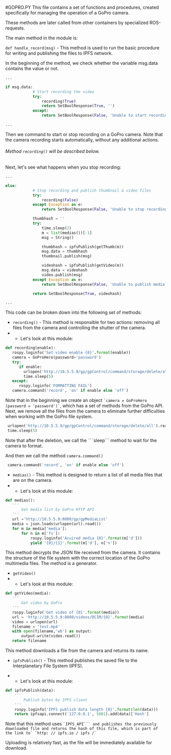 #GOPRO.PY
This file contains a set of functions and procedures, created specifically for managing the operation of a GoPro camera.

These methods are later called from other containers by specialized ROS-requests.



The main method in the module is:

 ```def handle_record(msg)``` - This method is used to run the basic procedure for writing and publishing the files to IPFS network.

In the beginning of the method, we check whether the variable msg.data contains the value or not.

```Python
...

if msg.data:
            # Start recording the video
            try:
                recording(True)
                return SetBoolResponse(True, '')
            except:
                return SetBoolResponse(False, 'Unable to start recording')

...
```

Then we command to start or stop recording on a GoPro camera. Note that the camera recording starts automatically, without any additional actions.
###### Method ```recording()``` will be described below. 



Next, let's see what happens when you stop recording:

```Python
...

else:
            # Stop recording and publish thumbnail & video files
            try:
                recording(False)
            except Exception as e:
                return SetBoolResponse(False, 'Unable to stop recording: {0}'.format(e))

            thumbhash = ''
            try:
                time.sleep(2)
                m = list(medias())[-1]
                msg = String()

                thumbhash = ipfsPublish(getThumb(m))
                msg.data = thumbhash
                thumbnail.publish(msg)

                videohash = ipfsPublish(getVideo(m))
                msg.data = videohash
                video.publish(msg)
            except Exception as e:
                return SetBoolResponse(False, 'Unable to publish media: {0}'.format(e))

            return SetBoolResponse(True, videohash)

...
```
This code can be broken down into the following set of methods:



 - ```recording()``` - This method is responsible for two actions: removing all files from the camera and controlling the shutter of the camera.
 - - Let's look at this module:
 
 ```Python
 def recording(enable):
    rospy.loginfo('Set video enable {0}'.format(enable))
    camera = GoProHero(password='password')
    try:
       if enable:
         urlopen('http://10.5.5.9/gp/gpControl/command/storage/delete/all').read()
         time.sleep(5)
    except:
       rospy.loginfo('FORMATTING FAIL')
    camera.command('record', 'on' if enable else 'off')
 ```
 
Note that in the beginning we create an object `` `camera = GoProHero (password = 'password')` ``, which has a set of methods from the GoPro API. Next, we remove all the files from the camera to eliminate further difficulties when working with the GoPro file system.

``` Python
 urlopen('http://10.5.5.9/gp/gpControl/command/storage/delete/all').read()
 time.sleep(5)
```  
 
Note that after the deletion, we call the `` `sleep``` method to wait for the camera to format.

And then we call the method ```camera.command()```

``` Python
 camera.command('record', 'on' if enable else 'off')
``` 



 - ```medias()``` - This method is designed to return a list of all media files that are on the camera.
 - - Let's look at this module:

 ```Python
 def medias():
    '''
        Get media list by GoPro HTTP API
    '''
    url ='http://10.5.5.9:8080/gp/gpMediaList'
    media = json.loads(urlopen(url).read())
    for m in media['media']:
        for n in m['fs']:
            rospy.loginfo('Acuired media {0}'.format(m['d']))
            yield '{0}/{1}'.format(m['d'], n['n'])
```

This method decrypts the JSON file received from the camera. It contains the structure of the file system with the correct location of the GoPro multimedia files. The method is a generator.



 - ```getVideo()```
 - -  Let's look at this module:
 
 ```Python
 def getVideo(media):
    '''
        Get video by GoPro
    '''
    rospy.loginfo('Get video of {0}'.format(media))
    url = 'http://10.5.5.9:8080/videos/DCIM/{0}'.format(media)
    video = urlopen(url)
    filename = 'test.mp4'
    with open(filename,'wb') as output:
        output.write(video.read())
    return filename
 ```
 
This method downloads a file from the camera and returns its name.



 - ```ipfsPublish()``` - This method publishes the saved file to the Interplanetary File System (IPFS).
 
 - - Let's look at this module:
 
```Python
def ipfsPublish(data):
    '''
        Publish bytes by IPFS client
    '''
    rospy.loginfo('IPFS publish data length {0}'.format(len(data)))
    return ipfsapi.connect('127.0.0.1', 5001).add(data)['Hash']
```

Note that this method uses `` `IPFS_API``` and publishes the previously downloaded file and returns the hash of this file, which is part of the link to` `http: // ipfs.io / ipfs /` ``

Uploading is relatively fast, as the file will be immediately available for download.

